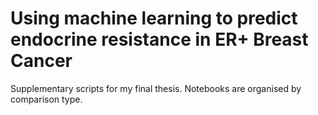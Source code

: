 # Using machine learning to predict endocrine resistance in ER+ Breast Cancer

Supplementary scripts for my final thesis. Notebooks are organised by comparison type.
